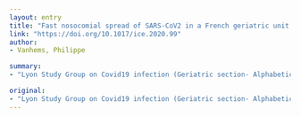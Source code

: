 ```yaml
---
layout: entry
title: "Fast nosocomial spread of SARS-CoV2 in a French geriatric unit Lyon Study Group on Covid-19 infection*"
link: "https://doi.org/10.1017/ice.2020.99"
author:
- Vanhems, Philippe

summary:
- "Lyon Study Group on Covid19 infection (Geriatric section- Alphabetic order) Study Group. Study Group study group on covid19 infection. Group focuses on 'Covid19' infection. Symptoms include 'Saadatian-Elahi M, Vanhems P. P.P., 'Adrait, A, Benoist F, Castel-Kremer E, Chuzeville M, Doh S, Kim B, Favrelle study Group on CIV19 infection in the Geriatric sections. Infection. Lyon Study group."

original:
- "Lyon Study Group on Covid19 infection (Geriatric section- Alphabetic order): Adrait, A, Benoist F, Castel-Kremer E, Chuzeville M, Dupin AC, Doh S, Kim B, Favrelle L, Hilliquin D, Kanafer N, Marion E, Martin-Gaujard G, Moyenin Y, Paulet-Lafuma H, Ricanet A, Saadatian-Elahi M, Vanhems P."
---
```


